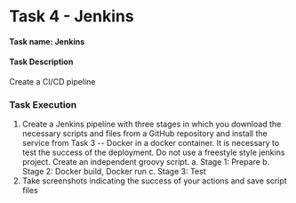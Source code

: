 # Task 4 - Jenkins

#### Task name: Jenkins

#### Task Description

Create a CI/CD pipeline

### Task Execution

1. Create a Jenkins pipeline with three stages in which you download the necessary scripts and files from a GitHub repository and install the service from Task 3 -- Docker in a docker container. It is necessary to test the success of the deployment. Do not use a freestyle style jenkins project. Create an independent groovy script.
   a. Stage 1: Prepare
   b. Stage 2: Docker build, Docker run
   c. Stage 3: Test
2. Take screenshots indicating the success of your actions and save script files
